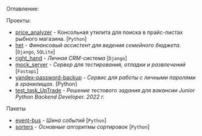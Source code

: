 Оглавлениe:

Проекты:
- [price_analyzer](https://github.com/akchau/price_analyzer) - Консольная утилита для поиска в прайс-листах рыбного магазина. [`Python`]
- [het](https://github.com/akchau/het) - *Финансовый ассистент для ведения семейного бюджета*. [`Django`, `SQLite`]
- [right_hand](https://github.com/akchau/right_hand/blob/main/README.md) - *Личная СRM-система* [`Django`]
- [mock_server](https://gitflic.ru/project/glazarev/mock_server) - *Сервер для тестирования, отладки и развлечений* [`Fastapi`]
- [yandex-password-backup](https://gitflic.ru/project/glazarev/yandex-password-backup) - *Сервис для работы с личными паролями в хранилищаx.* [Python]
- [test_task_UpTrade](https://github.com/akchau/test_task_UpTrade/tree/main) - *Решение тестового задания для вакансии Junior Python Backend Developer. 2022 г.*

Пакеты
- [event-bus](https://github.com/akchau/event-bus?tab=readme-ov-file#event-bus) - *Шина событий* [`Python`]
- [sorters](https://github.com/sofiiila/sorter) - *Основные алгоритмы сортировок* [`Python`]
